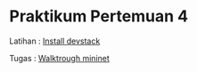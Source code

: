 # Praktikum Pertemuan 4

Latihan :
[Install devstack](install-devstack.md)

Tugas : 
[Walktrough mininet](walktrough-mininet.md)